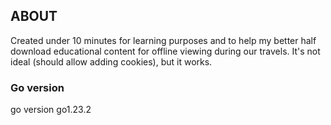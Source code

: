 ## ABOUT

Created under 10 minutes for learning purposes and to help my better half download educational content for offline viewing during our travels.
It's not ideal (should allow adding cookies), but it works.
 
### Go version

go version go1.23.2

